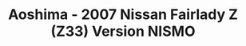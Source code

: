 ---
layout: product
title: "Aoshima - 2007 Nissan Fairlady Z (Z33) Version NISMO"
price: "TBA" 
desc: "N/A"
img_path: "/assets/img/AO55229.webp"
brand: "N/A"
available: false
special_offer: false
new: false
soon: false
cat: "010000"
subcat: "013700"
subsubcat: "0N/A"
sifra: "AO55229"
popular: false
---